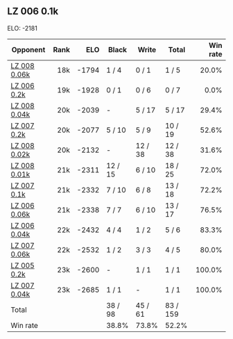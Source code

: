 ## LZ 006 0.1k ##

ELO: -2181

Opponent | Rank | ELO | Black | Write | Total | Win rate
---------|-----:|----:|-------|-------|-------|-------:
[LZ 008 0.06k](LZ%20008%200.06k.md) | 18k | -1794 | 1 / 4 | 0 / 1 | 1 / 5 | 20.0%
[LZ 006 0.2k](LZ%20006%200.2k.md) | 19k | -1928 | 0 / 1 | 0 / 6 | 0 / 7 | 0.0%
[LZ 008 0.04k](LZ%20008%200.04k.md) | 20k | -2039 | - | 5 / 17 | 5 / 17 | 29.4%
[LZ 007 0.2k](LZ%20007%200.2k.md) | 20k | -2077 | 5 / 10 | 5 / 9 | 10 / 19 | 52.6%
[LZ 008 0.02k](LZ%20008%200.02k.md) | 20k | -2132 | - | 12 / 38 | 12 / 38 | 31.6%
[LZ 008 0.01k](LZ%20008%200.01k.md) | 21k | -2311 | 12 / 15 | 6 / 10 | 18 / 25 | 72.0%
[LZ 007 0.1k](LZ%20007%200.1k.md) | 21k | -2332 | 7 / 10 | 6 / 8 | 13 / 18 | 72.2%
[LZ 006 0.06k](LZ%20006%200.06k.md) | 21k | -2338 | 7 / 7 | 6 / 10 | 13 / 17 | 76.5%
[LZ 006 0.04k](LZ%20006%200.04k.md) | 22k | -2432 | 4 / 4 | 1 / 2 | 5 / 6 | 83.3%
[LZ 007 0.06k](LZ%20007%200.06k.md) | 22k | -2532 | 1 / 2 | 3 / 3 | 4 / 5 | 80.0%
[LZ 005 0.2k](LZ%20005%200.2k.md) | 23k | -2600 | - | 1 / 1 | 1 / 1 | 100.0%
[LZ 007 0.04k](LZ%20007%200.04k.md) | 23k | -2685 | 1 / 1 | - | 1 / 1 | 100.0%
Total | | | 38 / 98 | 45 / 61 | 83 / 159 | 
Win rate| | | 38.8% | 73.8% | 52.2% | 
